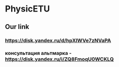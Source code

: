 # PhysicETU

## Our link
### https://disk.yandex.ru/d/hpXIWVe7zNVaPA

### консультация альтмарка - https://disk.yandex.ru/i/ZQ8FmoqU0WCKLQ
